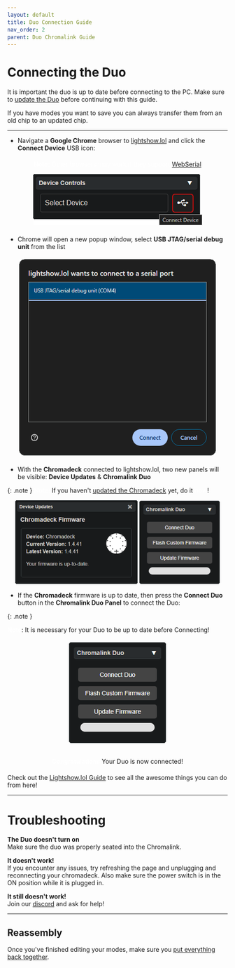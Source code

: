 ```yaml
---
layout: default
title: Duo Connection Guide
nav_order: 2
parent: Duo Chromalink Guide
---
```


# Connecting the Duo

It is important the duo is up to date before connecting to the PC. Make sure to [update the Duo](duo_upgrade_guide.html) before continuing with this guide.

If you have modes you want to save you can always transfer them from an old chip to an updated chip.

---

 - Navigate a **Google Chrome** browser to [lightshow.lol](https://lightshow.lol) and click the **Connect Device** USB icon:

<div style="text-align: center; margin: 20px">
  <p style="color:white;"><b>Note:</b>
  Other browsers may work if they support <a href="https://developer.mozilla.org/en-US/docs/Web/API/Web_Serial_API#browser_compatibility">WebSerial</a></p>
  <img src="assets/images/connect-device.png">
</div>

 - Chrome will open a new popup window, select **USB JTAG/serial debug unit** from the list

<div style="text-align: center; margin: 20px">
  <img src="assets/images/connect-chromadeck-serialport.png">
</div>

 - With the **Chromadeck** connected to lightshow.lol, two new panels will be visible: **Device Updates** & **Chromalink Duo**

{: .note }
  <b style="color:white;">Note: </b> If you haven't <a href="chromadeck_upgrade_guide.html">updated the Chromadeck</a> yet, do it <b style="color:white;">now</b>!</p>
  
  <div style="text-align: center; margin: 5px">
  <img style="max-width:280px;" src="assets/images/lightshow-lol-chromadeck-update-done.png">
  <img style="max-width:260px;max-height:190px;" src="assets/images/lightshow-lol-chromalink-duo-basic.png">
</div>
 
- If the **Chromadeck** firmware is up to date, then press the **Connect Duo** button in the **Chromalink Duo Panel** to connect the Duo:

{: .note }
<p><b style="color: white;">Note</b>: It is necessary for your Duo to be up to date before Connecting!</p>

<div style="text-align: center; margin: 20px">
  <img style="max-width:260px;max-height:260px;" src="assets/images/lightshow-lol-chromalink-duo-basic.png">

<div style="text-align: center; margin-top: 30px;">
  <p><b style="color: white;">Congratulations</b> Your Duo is now connected!</p>
</div>
</div>

Check out the [Lightshow.lol Guide](lightshow_lol.html) to see all the awesome things you can do from here!

---

# Troubleshooting

**The Duo doesn't turn on**  
Make sure the duo was properly seated into the Chromalink.

**It doesn't work!**  
If you encounter any issues, try refreshing the page and unplugging and reconnecting your chromadeck. Also make sure the power switch is in the ON position while it is plugged in.

**It still doesn't work!**  
Join our [discord](https://discord.gg/4R9at8S8Sn) and ask for help!

---

## Reassembly
Once you've finished editing your modes, make sure you [put everything back together](duo_reassembly_guide.html).

